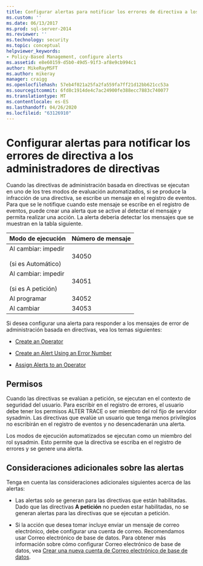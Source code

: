 ```yaml
---
title: Configurar alertas para notificar los errores de directiva a los administradores de directivas | Microsoft Docs
ms.custom: ''
ms.date: 06/13/2017
ms.prod: sql-server-2014
ms.reviewer: ''
ms.technology: security
ms.topic: conceptual
helpviewer_keywords:
- Policy-Based Management, configure alerts
ms.assetid: e8e60159-d5b0-49d5-91f3-af8e9cb994c1
author: MikeRayMSFT
ms.author: mikeray
manager: craigg
ms.openlocfilehash: 57eb4f021a25fa2fa559fa7ff21d12bb621cc53a
ms.sourcegitcommit: 6fd8c1914de4c7ac24900fe388ecc7883c740077
ms.translationtype: MT
ms.contentlocale: es-ES
ms.lasthandoff: 04/26/2020
ms.locfileid: "63126910"
---
```

# <a name="configure-alerts-to-notify-policy-administrators-of-policy-failures"></a>Configurar alertas para notificar los errores de directiva a los administradores de directivas
  Cuando las directivas de administración basada en directivas se ejecutan en uno de los tres modos de evaluación automatizados, si se produce la infracción de una directiva, se escribe un mensaje en el registro de eventos. Para que se le notifique cuando este mensaje se escribe en el registro de eventos, puede crear una alerta que se active al detectar el mensaje y permita realizar una acción. La alerta debería detectar los mensajes que se muestran en la tabla siguiente.  
  
|Modo de ejecución|Número de mensaje|  
|--------------------|--------------------|  
|Al cambiar: impedir<br /><br /> (si es Automático)|34050|  
|Al cambiar: impedir<br /><br /> (si es A petición)|34051|  
|Al programar|34052|  
|Al cambiar|34053|  
  
 Si desea configurar una alerta para responder a los mensajes de error de administración basada en directivas, vea los temas siguientes:  
  
-   [Create an Operator](../../ssms/agent/create-an-operator.md)  
  
-   [Create an Alert Using an Error Number](../../ssms/agent/create-an-alert-using-an-error-number.md)  
  
-   [Assign Alerts to an Operator](../../ssms/agent/assign-alerts-to-an-operator.md)  
  
## <a name="permissions"></a>Permisos  
 Cuando las directivas se evalúan a petición, se ejecutan en el contexto de seguridad del usuario. Para escribir en el registro de errores, el usuario debe tener los permisos ALTER TRACE o ser miembro del rol fijo de servidor sysadmin. Las directivas que evalúe un usuario que tenga menos privilegios no escribirán en el registro de eventos y no desencadenarán una alerta.  
  
 Los modos de ejecución automatizados se ejecutan como un miembro del rol sysadmin. Esto permite que la directiva se escriba en el registro de errores y se genere una alerta.  
  
## <a name="additional-considerations-about-alerts"></a>Consideraciones adicionales sobre las alertas  
 Tenga en cuenta las consideraciones adicionales siguientes acerca de las alertas:  
  
-   Las alertas solo se generan para las directivas que están habilitadas. Dado que las directivas **A petición** no pueden estar habilitadas, no se generan alertas para las directivas que se ejecutan a petición.  
  
-   Si la acción que desea tomar incluye enviar un mensaje de correo electrónico, debe configurar una cuenta de correo. Recomendamos usar Correo electrónico de base de datos. Para obtener más información sobre cómo configurar Correo electrónico de base de datos, vea [Crear una nueva cuenta de Correo electrónico de base de datos](../database-mail/create-a-database-mail-account.md).  
  
  

